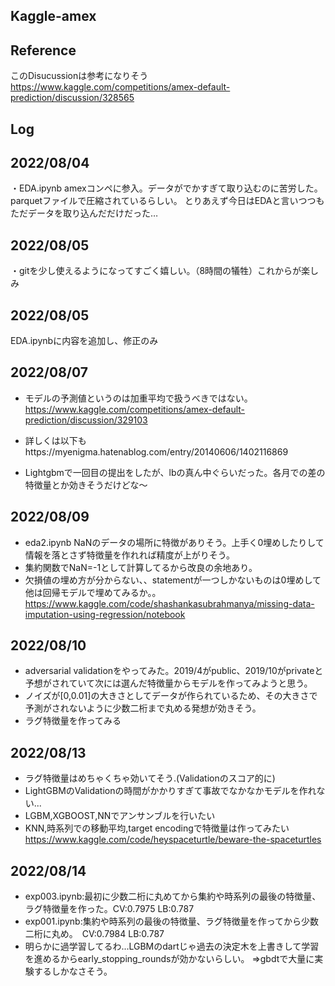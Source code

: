 ## Kaggle-amex
## Reference
このDisucussionは参考になりそう
https://www.kaggle.com/competitions/amex-default-prediction/discussion/328565

## Log 
## 2022/08/04 
・EDA.ipynb amexコンペに参入。データがでかすぎて取り込むのに苦労した。parquetファイルで圧縮されているらしい。
とりあえず今日はEDAと言いつつもただデータを取り込んだだけだった…

## 2022/08/05
・gitを少し使えるようになってすごく嬉しい。（8時間の犠牲）これからが楽しみ

## 2022/08/05
EDA.ipynbに内容を追加し、修正のみ

## 2022/08/07
* モデルの予測値というのは加重平均で扱うべきではない。https://www.kaggle.com/competitions/amex-default-prediction/discussion/329103
* 詳しくは以下もhttps://myenigma.hatenablog.com/entry/20140606/1402116869

* Lightgbmで一回目の提出をしたが、lbの真ん中ぐらいだった。各月での差の特徴量とか効きそうだけどな～

## 2022/08/09
* eda2.ipynb NaNのデータの場所に特徴がありそう。上手く0埋めしたりして情報を落とさず特徴量を作れれば精度が上がりそう。
* 集約関数でNaN=-1として計算してるから改良の余地あり。
* 欠損値の埋め方が分からない、、statementが一つしかないものは0埋めして他は回帰モデルで埋めてみるか。。
https://www.kaggle.com/code/shashankasubrahmanya/missing-data-imputation-using-regression/notebook

## 2022/08/10
* adversarial validationをやってみた。2019/4がpublic、2019/10がprivateと予想がされていて次には選んだ特徴量からモデルを作ってみようと思う。
* ノイズが[0,0.01]の大きさとしてデータが作られているため、その大きさで予測がされないように少数二桁まで丸める発想が効きそう。
* ラグ特徴量を作ってみる

## 2022/08/13
* ラグ特徴量はめちゃくちゃ効いてそう.(Validationのスコア的に) 
* LightGBMのValidationの時間がかかりすぎて事故でなかなかモデルを作れない...
* LGBM,XGBOOST,NNでアンサンブルを行いたい
* KNN,時系列での移動平均,target encodingで特徴量は作ってみたい
https://www.kaggle.com/code/heyspaceturtle/beware-the-spaceturtles

## 2022/08/14
* exp003.ipynb:最初に少数二桁に丸めてから集約や時系列の最後の特徴量、ラグ特徴量を作った。CV:0.7975 LB:0.787
* exp001.ipynb:集約や時系列の最後の特徴量、ラグ特徴量を作ってから少数二桁に丸め。　CV:0.7984 LB:0.787
* 明らかに過学習してるわ...LGBMのdartじゃ過去の決定木を上書きして学習を進めるからearly_stopping_roundsが効かないらしい。
⇒gbdtで大量に実験するしかなさそう。
